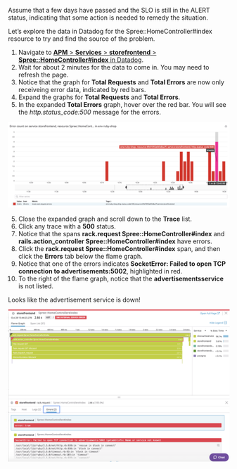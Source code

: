 Assume that a few days have passed and the SLO is still in the ALERT status, indicating that some action is needed to remedy the situation. 

Let’s explore the data in Datadog for the Spree::HomeController#index resource to try and find the source of the problem.
1. Navigate to <a href="https://app.datadoghq.com/apm/resource/storefrontend/rack.request/69d105fa043dba7f" target="_datadog">**APM** > **Services** > **storefrontend** > **Spree::HomeController#index** in Datadog</a>.
3. Wait for about 2 minutes for the data to come in. You may need to refresh the page. 
4. Notice that the graph for **Total Requests** and **Total Errors** are now only receiveing error data, indicated by red bars. 
3. Expand the graphs for **Total Requests** and **Total Errors**. 
4. In the expanded **Total Errors** graph, hover over the red bar. You will see the *http.status_code:500* message for the errors.

![Total Errors](actionslos/assets/totalerrors.png)

5. Close the expanded graph and scroll down to the **Trace** list.
6. Click any trace with a **500** status.
7. Notice that the spans **rack.request Spree::HomeController#index** and **rails.action_controller Spree::HomeController#index** have errors.
8. Click the **rack.request Spree::HomeController#index** span, and then click the **Errors** tab below the flame graph.
9. Notice that one of the errors indicates **SocketError: Failed to open TCP connection to advertisements:5002**, highlighted in red.
10. To the right of the flame graph, notice that the **advertisementsservice** is not listed.

Looks like the advertisement service is down!


![Total Errors](actionslos/assets/flamegrapherror.png)